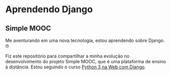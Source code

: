 # Aprendendo Django 
## Simple MOOC
Me aventurando em uma nova tecnologia, estou aprendendo sobre Django. 🤓

Fiz este repositório para compartilhar a minha evolução no desenvolvimento do projeto Simple MOOC, que é uma plataforma de ensino à distância. 
Estou seguindo o curso [Python 3 na Web com Django](https://www.udemy.com/course/draft/799014/).
